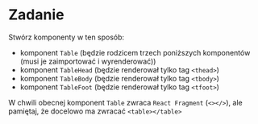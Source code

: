 # Zadanie

Stwórz komponenty w ten sposób:

- komponent `Table` (będzie rodzicem trzech poniższych komponentów (musi je zaimportować i wyrenderować))
- komponent `TableHead` (będzie renderował tylko tag `<thead>`)
- komponent `TableBody` (będzie renderował tylko tag `<tbody>`)
- komponent `TableFoot` (będzie renderował tylko tag `<tfoot>`)

W chwili obecnej komponent `Table` zwraca `React Fragment` (`<></>`), ale pamiętaj, że docelowo ma zwracać `<table></table>`
